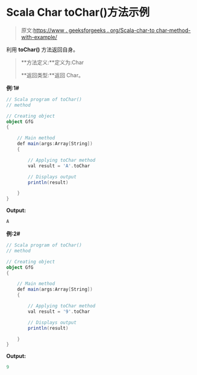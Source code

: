 # Scala Char toChar()方法示例

> 原文:[https://www . geeksforgeeks . org/Scala-char-to char-method-with-example/](https://www.geeksforgeeks.org/scala-char-tochar-method-with-example/)

利用 **toChar()** 方法返回自身。

> **方法定义:**定义为:Char
> 
> **返回类型:**返回 Char。

**例:1#**

```scala
// Scala program of toChar()
// method

// Creating object
object GfG
{ 

    // Main method
    def main(args:Array[String])
    {

        // Applying toChar method
        val result = 'A'.toChar

        // Displays output
        println(result)

    }
} 
```

**Output:**

```scala
A

```

**例:2#**

```scala
// Scala program of toChar()
// method

// Creating object
object GfG
{ 

    // Main method
    def main(args:Array[String])
    {

        // Applying toChar method
        val result = '9'.toChar

        // Displays output
        println(result)

    }
} 
```

**Output:**

```scala
9

```